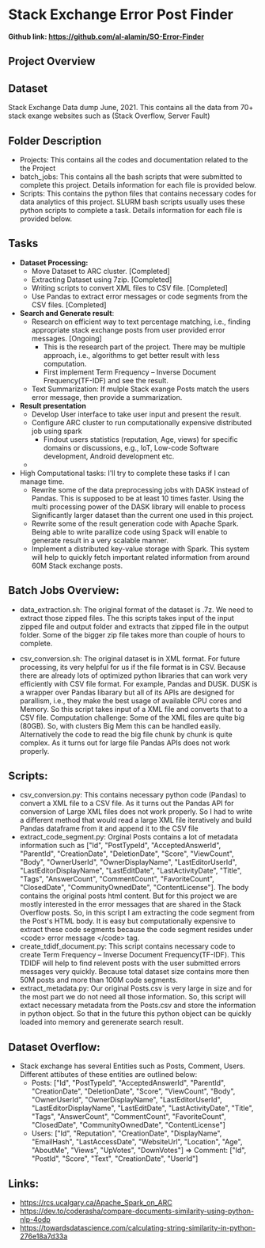 # Stack Exchange Error Post Finder

**Github link: https://github.com/al-alamin/SO-Error-Finder**

## Project Overview

## Dataset
Stack Exchange Data dump June, 2021. This contains all the data from 70+ stack exange websites such as (Stack Overflow, Server Fault)

## Folder Description
* Projects: This contains all the codes and documentation related to the the Project
* batch_jobs: This contains all the bash scripts that were submitted to complete this project. Details information for each file is provided below.
* Scripts: This contains the python files that contains necessary codes for data analytics of this project. SLURM bash scripts usually uses these python scripts to complete a task. Details information for each file is provided below.


## Tasks
* **Dataset Processing:**
    * Move Dataset to ARC cluster. [Completed]
    * Extracting Dataset using 7zip. [Completed]
    * Writing scripts to convert XML files to CSV file. [Completed]
    * Use Pandas to extract error messages or code segments from the CSV files. [Completed]
* **Search and Generate result**: 
    * Research on efficient way to text percentage matching, i.e., finding appropriate stack exchange posts from user provided error messages. [Ongoing]
        * This is the research part of the project. There may be multiple approach, i.e., algorithms to get better result with less computation.
        * First implement Term Frequency – Inverse Document Frequency(TF-IDF) and see the result.
    * Text Summarization: If mulple Stack exange Posts match the users error message, then provide a summarization.
* **Result presentation**
    * Develop User interface to take user input and present the result.
    * Configure ARC cluster to run computationally expensive distributed job using spark
        * Findout users statistics (reputation, Age, views) for specific domains or discussions, e.g., IoT, Low-code Software development, Android development etc.
    *
* High Computational tasks: I'll try to complete these tasks if I can manage time.
    * Rewrite some of the data preprocessing jobs with DASK instead of Pandas. This is supposed to be at least 10 times faster. Using the multi processing power of the DASK library will enable to process Significantly larger dataset than the current one used in this project.
    * Rewrite some of the result generation code with Apache Spark. Being able to write parallize code using Spack will enable to generate result in a very scalable manner.
    * Implement a distributed key-value storage with Spark. This system will help to quickly fetch important related information from around 60M Stack exchange posts.

## Batch Jobs Overview:
* data_extraction.sh:
        The original format of the dataset is .7z. We need to extract those zipped files. The this scripts takes input of the input zipped file and output folder and extracts that zipped file in the output folder. Some of the bigger zip file takes more than couple of hours to complete.

* csv_conversion.sh:
        The original dataset is in XML format. For future processing, its very helpful for us if the file format is in CSV. Because there are already lots of optimized python libraries that can work very efficiently with CSV file format. For example, Pandas and DUSK. DUSK is a wrapper over Pandas libarary but all of its APIs are designed for parallism, i.e., they make the best usage of available CPU cores and Memory.
        So this script takes input of a XML file and converts that to a CSV file. 
        Computation challenge: Some of the XML files are quite big (80GB). So, with clusters Big Mem this can be handled easily. Alternatively the code to read the big file chunk by chunk is quite complex. As it turns out for large file Pandas APIs does not work properly.

## Scripts:
*   csv_conversion.py:
        This contains necessary python code (Pandas) to convert a XML file to a CSV file. As it turns out the Pandas API for conversion of Large XML files does not work properly. So I had to write a different method that would read a large XML file iteratively and build Pandas dataframe from it and append it to the CSV file
*   extract_code_segment.py:
        Orginal Posts contains a lot of metadata information such as ["Id", "PostTypeId", "AcceptedAnswerId", "ParentId", "CreationDate", "DeletionDate", "Score", "ViewCount", "Body", "OwnerUserId", "OwnerDisplayName", "LastEditorUserId", "LastEditorDisplayName", "LastEditDate", "LastActivityDate", "Title", "Tags", "AnswerCount", "CommentCount", "FavoriteCount", "ClosedDate", "CommunityOwnedDate", "ContentLicense"]. The body contains the original posts html content. But for this project we are mostly interested in the error messages that are shared in the Stack Overflow posts. So, in this script I am extracting the code segment from the Post's HTML body. It is easy but computationally expensive to extract these code segments because the code segment resides under \<code> error message \</code> tag.
*   create_tdidf_document.py:
        This script contains necessary code to create Term Frequency – Inverse Document Frequency(TF-IDF). This TDIDF will help to find relevent posts with the user submitted errors messages very quickly. Because total dataset size contains more then 50M posts and more than 100M code segments.
*   extract_metadata.py:
        Our original Posts.csv is very large in size and for the most part we do not need all those information. So, this script will extact necessary metadata from the Posts.csv and store the information in python object. So that in the future this python object can be quickly loaded into memory and gerenerate search result.


## Dataset Overflow:
* Stack exchange has several Entities such as Posts, Comment, Users. Different attibutes of these entities are outlined below:
    * Posts: ["Id", "PostTypeId", "AcceptedAnswerId", "ParentId", "CreationDate", "DeletionDate", "Score", "ViewCount", "Body", "OwnerUserId", "OwnerDisplayName", "LastEditorUserId", "LastEditorDisplayName", "LastEditDate", "LastActivityDate", "Title", "Tags", "AnswerCount", "CommentCount", "FavoriteCount", "ClosedDate", "CommunityOwnedDate", "ContentLicense"]
    * Users: ["Id", "Reputation", "CreationDate", "DisplayName", "EmailHash", "LastAccessDate", "WebsiteUrl", "Location", "Age", "AboutMe", "Views", "UpVotes", "DownVotes"]
        => Comment: ["Id", "PostId", "Score", "Text", "CreationDate", "UserId"]




## Links:
* https://rcs.ucalgary.ca/Apache_Spark_on_ARC
* https://dev.to/coderasha/compare-documents-similarity-using-python-nlp-4odp
* https://towardsdatascience.com/calculating-string-similarity-in-python-276e18a7d33a